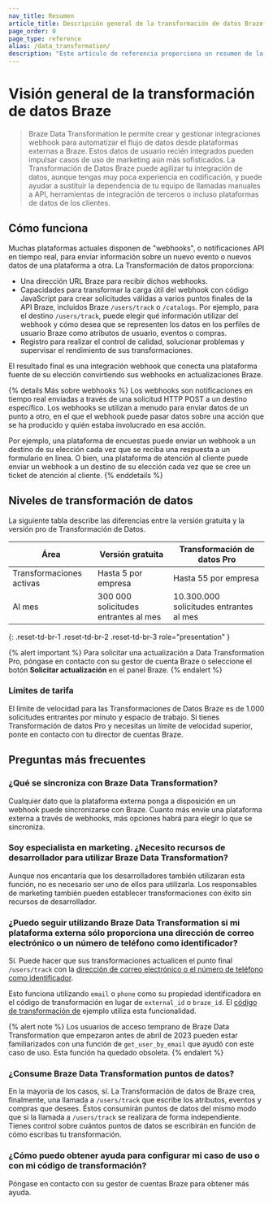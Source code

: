 ```yaml
---
nav_title: Resumen
article_title: Descripción general de la transformación de datos Braze
page_order: 0
page_type: reference
alias: /data_transformation/
description: "Este artículo de referencia proporciona un resumen de la Transformación de datos de Braze, las preguntas más frecuentes y las limitaciones del producto."
---
```


# Visión general de la transformación de datos Braze

> Braze Data Transformation le permite crear y gestionar integraciones webhook para automatizar el flujo de datos desde plataformas externas a Braze. Estos datos de usuario recién integrados pueden impulsar casos de uso de marketing aún más sofisticados. La Transformación de Datos Braze puede agilizar tu integración de datos, aunque tengas muy poca experiencia en codificación, y puede ayudar a sustituir la dependencia de tu equipo de llamadas manuales a API, herramientas de integración de terceros o incluso plataformas de datos de los clientes.

## Cómo funciona

Muchas plataformas actuales disponen de "webhooks", o notificaciones API en tiempo real, para enviar información sobre un nuevo evento o nuevos datos de una plataforma a otra. La Transformación de datos proporciona:

* Una dirección URL Braze para recibir dichos webhooks.
* Capacidades para transformar la carga útil del webhook con código JavaScript para crear solicitudes válidas a varios puntos finales de la API Braze, incluidos Braze `/users/track` o `/catalogs`. Por ejemplo, para el destino `/users/track`, puede elegir qué información utilizar del webhook y cómo desea que se representen los datos en los perfiles de usuario Braze como atributos de usuario, eventos o compras.
* Registro para realizar el control de calidad, solucionar problemas y supervisar el rendimiento de sus transformaciones.

El resultado final es una integración webhook que conecta una plataforma fuente de su elección convirtiendo sus webhooks en actualizaciones Braze.

{% details Más sobre webhooks %}
Los webhooks son notificaciones en tiempo real enviadas a través de una solicitud HTTP POST a un destino específico. Los webhooks se utilizan a menudo para enviar datos de un punto a otro, en el que el webhook puede pasar datos sobre una acción que se ha producido y quién estaba involucrado en esa acción.

Por ejemplo, una plataforma de encuestas puede enviar un webhook a un destino de su elección cada vez que se reciba una respuesta a un formulario en línea. O bien, una plataforma de atención al cliente puede enviar un webhook a un destino de su elección cada vez que se cree un ticket de atención al cliente.
{% enddetails %}

## Niveles de transformación de datos

La siguiente tabla describe las diferencias entre la versión gratuita y la versión pro de Transformación de Datos.

| Área | Versión gratuita | Transformación de datos Pro |
|----|----|----|
| Transformaciones activas | Hasta 5 por empresa | Hasta 55 por empresa |
| Al mes | 300 000 solicitudes entrantes al mes | 10.300.000 solicitudes entrantes al mes |
{: .reset-td-br-1 .reset-td-br-2 .reset-td-br-3 role="presentation" }

{% alert important %}
Para solicitar una actualización a Data Transformation Pro, póngase en contacto con su gestor de cuenta Braze o seleccione el botón **Solicitar actualización** en el panel Braze.
{% endalert %}

### Límites de tarifa

El límite de velocidad para las Transformaciones de Datos Braze es de 1.000 solicitudes entrantes por minuto y espacio de trabajo. Si tienes Transformación de datos Pro y necesitas un límite de velocidad superior, ponte en contacto con tu director de cuentas Braze.

## Preguntas más frecuentes

### ¿Qué se sincroniza con Braze Data Transformation?

Cualquier dato que la plataforma externa ponga a disposición en un webhook puede sincronizarse con Braze. Cuanto más envíe una plataforma externa a través de webhooks, más opciones habrá para elegir lo que se sincroniza.

### Soy especialista en marketing. ¿Necesito recursos de desarrollador para utilizar Braze Data Transformation?

Aunque nos encantaría que los desarrolladores también utilizaran esta función, no es necesario ser uno de ellos para utilizarla. Los responsables de marketing también pueden establecer transformaciones con éxito sin recursos de desarrollador.

### ¿Puedo seguir utilizando Braze Data Transformation si mi plataforma externa sólo proporciona una dirección de correo electrónico o un número de teléfono como identificador?

Sí. Puede hacer que sus transformaciones actualicen el punto final `/users/track` con la [dirección de correo electrónico o el número de teléfono como identificador]({{site.baseurl}}/api/endpoints/user_data/post_user_track/#example-request-for-updating-a-user-profile-by-email-address).

Esto funciona utilizando `email` o `phone` como su propiedad identificadora en el código de transformación en lugar de `external_id` o `braze_id`. El [código de transformación de]({{site.baseurl}}/user_guide/data_and_analytics/data_transformation/use_cases/#example-transformation-code) ejemplo utiliza esta funcionalidad.

{% alert note %}
Los usuarios de acceso temprano de Braze Data Transformation que empezaron antes de abril de 2023 pueden estar familiarizados con una función de `get_user_by_email` que ayudó con este caso de uso. Esta función ha quedado obsoleta.
{% endalert %}

### ¿Consume Braze Data Transformation puntos de datos?

En la mayoría de los casos, sí. La Transformación de datos de Braze crea, finalmente, una llamada a `/users/track` que escribe los atributos, eventos y compras que desees. Éstos consumirán puntos de datos del mismo modo que si la llamada a `/users/track` se realizara de forma independiente. Tienes control sobre cuántos puntos de datos se escribirán en función de cómo escribas tu transformación.

### ¿Cómo puedo obtener ayuda para configurar mi caso de uso o con mi código de transformación?

Póngase en contacto con su gestor de cuentas Braze para obtener más ayuda.


